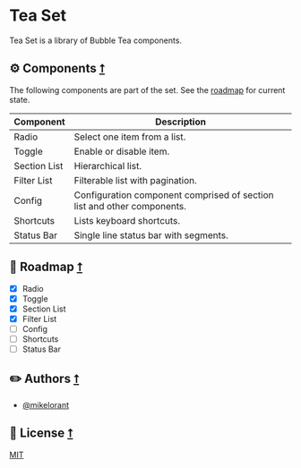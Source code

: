 # Tea Set

Tea Set is a library of Bubble Tea components.

## ⚙️ Components [⭡](#tea-set)

The following components are part of the set. See the [roadmap](#roadmap-⭡) for current state.

| Component    | Description                                                  |
| ------------ | ------------------------------------------------------------ |
| Radio        | Select one item from a list.                                 |
| Toggle       | Enable or disable item.                                      |
| Section List | Hierarchical list.                                           |
| Filter List  | Filterable list with pagination.                             |
| Config       | Configuration component comprised of section list and other components. |
| Shortcuts    | Lists keyboard shortcuts.                                    |
| Status Bar   | Single line status bar with segments.                        |

## 🚗 Roadmap [⭡](#tea-set)

- [x] Radio
- [x] Toggle
- [x] Section List
- [x] Filter List
- [ ] Config
- [ ] Shortcuts
- [ ] Status Bar

## ✏️ Authors [⭡](#tea-set)

- [@mikelorant](https://www.github.com/mikelorant)

## 🎫 License [⭡](#tea-set)

[MIT](https://choosealicense.com/licenses/mit/)
